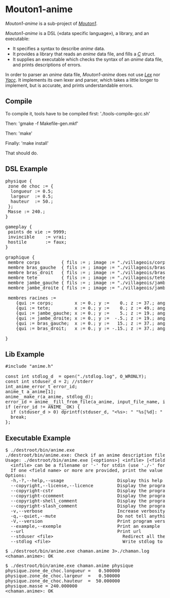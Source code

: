 # Mouton1-anime
 
*Mouton1-anime* is a sub-project of [*Mouton1*](https://github.com/Romain7426/Mouton1-anime). 

*Mouton1-anime* is a DSL («data specific language»), a library, and an executable: 
 - It specifies a syntax to describe *anime* data. 
 - It provides a library that reads an *anime* data file, and fills a [*C*](https://en.wikipedia.org/wiki/C_(programming_language)) struct. 
 - It supplies an executable which checks the syntax of an *anime* data file, and prints descriptions of errors. 

In order to parser an *anime* data file, *Mouton1-anime* does not use [*Lex*](https://en.wikipedia.org/wiki/Lex_programming_tool) nor [*Yacc*](https://en.wikipedia.org/wiki/Yacc). It implements its own lexer and parser, which takes a little longer to implement, but is accurate, and prints understandable errors. 
 

## Compile 
 
To compile it, tools have to be compiled first: './tools-compile-gcc.sh'

Then: 'gmake -f Makefile-gen.mkf'
 
Then: 'make'
 
Finally: 'make install'
 
That should do. 

 
## DSL Example

<pre>
physique {
 zone de choc := {
  longueur := 0.5;
  largeur  := 0.5;
  hauteur  := 50.;
 };
 Masse := 240.;
}

gameplay {
 points de vie := 9999;
 invincible    := vrai;
 hostile       := faux;
}

graphique {
 membre corps        { fils := ; image := "./villageois/corps6.png"  ; largeur := 20.; hauteur := 22.; angle max y :=    0.; }
 membre bras_gauche  { fils := ; image := "./villageois/bras12.png"  ; largeur :=  9.; hauteur := 26.; angle max y := -.30.; }
 membre bras_droit   { fils := ; image := "./villageois/bras12.png"  ; largeur :=  9.; hauteur := 26.; angle max y :=   30.; }
 membre tete         { fils := ; image := "./villageois/tetes11.png" ; largeur := 15.; hauteur := 15.; angle max y :=    0.; }
 membre jambe_gauche { fils := ; image := "./villageois/jambes10.png"; largeur :=  9.; hauteur := 20.; angle max y :=   45.; }
 membre jambe_droite { fils := ; image := "./villageois/jambes10.png"; largeur :=  9.; hauteur := 20.; angle max y := -.45.; }

 membres racines := 
	{qui := corps;        x := 0.; y :=    0.; z := 37.; angle y := 0.;},
	{qui := tete;         x := 0.; y :=    0.; z := 49.; angle y := 0.;},
	{qui := jambe_gauche; x := 0.; y :=    5.; z := 19.; angle y := 0.;},
	{qui := jambe_droite; x := 0.; y :=  -.5.; z := 19.; angle y := 0.;},
	{qui := bras_gauche;  x := 0.; y :=   15.; z := 37.; angle y := 0.;},
	{qui := bras_droit;   x := 0.; y := -.15.; z := 37.; angle y := 0.;};

}
</pre>

## Lib Example

<pre>
#include "anime.h"

const int stdlog_d  = open("./stdlog.log", O_WRONLY); 
const int stduser_d = 2; //stderr 
int_anime_error_t error_id; 
anime_t a_anime[1]; 
anime__make_r(a_anime, stdlog_d); 
error_id = anime__fill_from_file(a_anime, input_file_name, input_file_fd, stduser_d); 
if (error_id != ANIME__OK) { 
  if (stduser_d > 0) dprintf(stduser_d, "<%s>: " "%s[%d]: " "%s" "\n", a_anime -> filename, error_id > 0 ? "Warning" : "Error", error_id, a_anime -> error_str); 
  break; 
}; 
</pre>


## Executable Example 

<pre>
$ ./destroot/bin/anime.exe
./destroot/bin/anime.exe: Check if an anime description file is properly written.
Usage: ./destroot/bin/anime.exe [&lt;options&gt;] &lt;infile&gt; [&lt;field name&gt;] 
  &lt;infile&gt; can be a filename or '-' for stdin (use './-' for a file named '-')
  If one &lt;field name&gt; or more are provided, print the value of the matching fields.
Options:
  -h,-?,--help,--usage                 	  Display this help
  --copyright,--license,--licence      	  Display the program license
  --copyright-cstr                     	  Display the program license as a C string
  --copyright-ccomment                 	  Display the program license as a C comment
  --copyright-shell_comment            	  Display the program license as a SHELL comment
  --copyright-slash_comment            	  Display the program license as a double-slash comment
  -v,--verbose                         	  Increase verbosity
  -q,--quiet,--mute                    	  Do not tell anything
  -V,--version                         	  Print program version
  --example,--exemple                  	  Print an example
  --url                                	  Print url
  --stduser &lt;file&gt;                     	  Redirect all the talk to the user to &lt;file&gt;. (Default is stderr.) (Use 'stdout', 'stderr', and 'stdnull' to redirect to stdout, stderr, and /dev/null.)
  --stdlog &lt;file&gt;                      	  Write stdlog to &lt;file&gt;. (By default, stdlog fd is 3; therefore the output of stdlog can be gotten using '3>&2' or '3>./stdlog.txt'.) (stdlog is intended for dev. But can be used by users.) (Use 'stdout', 'stderr', and 'stdnull' to redirect to stdout, stderr, and /dev/null.)
</pre>
 
<pre>
$ ./destroot/bin/anime.exe chaman.anime 3>./chaman.log
&lt;chaman.anime&gt;: OK
</pre>

<pre>
$ ./destroot/bin/anime.exe chaman.anime physique
physique.zone_de_choc.longueur =   0.500000 
physique.zone_de_choc.largeur  =   0.500000 
physique.zone_de_choc.hauteur  =  50.000000 
physique.masse = 240.000000 
&lt;chaman.anime&gt;: OK
</pre>


 

